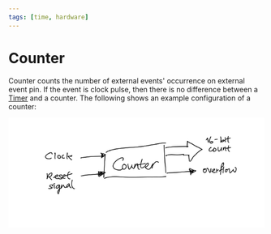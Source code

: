 ```yaml
---
tags: [time, hardware]
---
```


# Counter

Counter counts the number of external events' occurrence on external event pin.
If the event is clock pulse, then there is no difference between a
[Timer](202404061106.md) and a counter. The following shows an example
configuration of a counter:

![16-bit counter](./pic/16-bit-counter.png)

